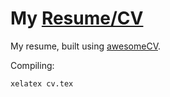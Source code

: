 # My [Resume/CV](https://macalu.so/cv.pdf)

My resume, built using [awesomeCV](https://github.com/posquit0/Awesome-CV#readme).

Compiling:
```
xelatex cv.tex
```
